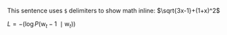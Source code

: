 This sentence uses `$` delimiters to show math inline:  $\sqrt{3x-1}+(1+x)^2$

$L=-(\log P(\mathrm{w}_t-1\ \mid \mathrm{w}_t))$